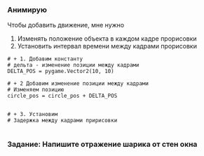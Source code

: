 
### Анимирую

Чтобы добавить движение, мне нужно
1) Изменять положение объекта в каждом кадре прорисовки
2) Установить интервал времени между кадрами прорисовки

```
# + 1. Добавим константу
# дельта - изменение позиции между кадрами
DELTA_POS = pygame.Vector2(10, 10)

# + 2 Добавим изменение позиции между кадрами    
# Изменяем позицию
circle_pos = circle_pos + DELTA_POS


# + 3. Установим
# Задержка между кадрами пририсовки


```

### Задание: Напишите отражение шарика от стен окна
